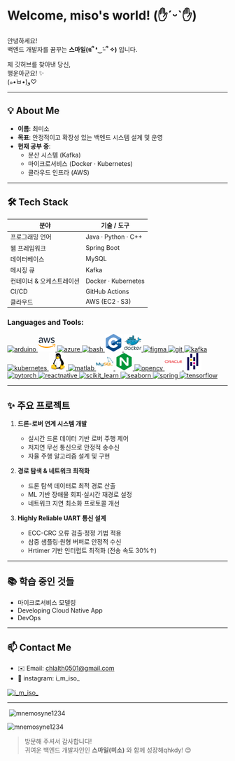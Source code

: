 # Welcome, miso's world! (✋ˊᵕˋ✋)

안녕하세요!  
백엔드 개발자를 꿈꾸는 **스마일(ฅ՞ ❛‿˂̵ ՞ ✧)** 입니다.  

제 깃허브를 찾아낸 당신,  
행운아군요! ✨  
(๑•̀ㅂ•́)و♡

---

## 💡 About Me
- **이름**: 최미소  
- **목표**: 안정적이고 확장성 있는 백엔드 시스템 설계 및 운영  
- **현재 공부 중**:  
  - 분산 시스템 (Kafka)  
  - 마이크로서비스 (Docker · Kubernetes)  
  - 클라우드 인프라 (AWS)

---

## 🛠️ Tech Stack
| 분야            | 기술 / 도구               |
| --------------- | ------------------------- |
| 프로그래밍 언어 | Java · Python · C++       |
| 웹 프레임워크   | Spring Boot               |
| 데이터베이스    | MySQL                     |
| 메시징 큐       | Kafka                     |
| 컨테이너 & 오케스트레이션 | Docker · Kubernetes |
| CI/CD           | GitHub Actions            |
| 클라우드        | AWS (EC2 · S3)            |


<h3 align="left">Languages and Tools:</h3>
<p align="left"> <a href="https://www.arduino.cc/" target="_blank" rel="noreferrer"> <img src="https://cdn.worldvectorlogo.com/logos/arduino-1.svg" alt="arduino" width="40" height="40"/> </a> <a href="https://aws.amazon.com" target="_blank" rel="noreferrer"> <img src="https://raw.githubusercontent.com/devicons/devicon/master/icons/amazonwebservices/amazonwebservices-original-wordmark.svg" alt="aws" width="40" height="40"/> </a> <a href="https://azure.microsoft.com/en-in/" target="_blank" rel="noreferrer"> <img src="https://www.vectorlogo.zone/logos/microsoft_azure/microsoft_azure-icon.svg" alt="azure" width="40" height="40"/> </a> <a href="https://www.gnu.org/software/bash/" target="_blank" rel="noreferrer"> <img src="https://www.vectorlogo.zone/logos/gnu_bash/gnu_bash-icon.svg" alt="bash" width="40" height="40"/> </a> <a href="https://www.w3schools.com/cpp/" target="_blank" rel="noreferrer"> <img src="https://raw.githubusercontent.com/devicons/devicon/master/icons/cplusplus/cplusplus-original.svg" alt="cplusplus" width="40" height="40"/> </a> <a href="https://www.docker.com/" target="_blank" rel="noreferrer"> <img src="https://raw.githubusercontent.com/devicons/devicon/master/icons/docker/docker-original-wordmark.svg" alt="docker" width="40" height="40"/> </a> <a href="https://www.figma.com/" target="_blank" rel="noreferrer"> <img src="https://www.vectorlogo.zone/logos/figma/figma-icon.svg" alt="figma" width="40" height="40"/> </a> <a href="https://git-scm.com/" target="_blank" rel="noreferrer"> <img src="https://www.vectorlogo.zone/logos/git-scm/git-scm-icon.svg" alt="git" width="40" height="40"/> </a> <a href="https://kafka.apache.org/" target="_blank" rel="noreferrer"> <img src="https://www.vectorlogo.zone/logos/apache_kafka/apache_kafka-icon.svg" alt="kafka" width="40" height="40"/> </a> <a href="https://kubernetes.io" target="_blank" rel="noreferrer"> <img src="https://www.vectorlogo.zone/logos/kubernetes/kubernetes-icon.svg" alt="kubernetes" width="40" height="40"/> </a> <a href="https://www.linux.org/" target="_blank" rel="noreferrer"> <img src="https://raw.githubusercontent.com/devicons/devicon/master/icons/linux/linux-original.svg" alt="linux" width="40" height="40"/> </a> <a href="https://www.mathworks.com/" target="_blank" rel="noreferrer"> <img src="https://upload.wikimedia.org/wikipedia/commons/2/21/Matlab_Logo.png" alt="matlab" width="40" height="40"/> </a> <a href="https://www.mysql.com/" target="_blank" rel="noreferrer"> <img src="https://raw.githubusercontent.com/devicons/devicon/master/icons/mysql/mysql-original-wordmark.svg" alt="mysql" width="40" height="40"/> </a> <a href="https://www.nginx.com" target="_blank" rel="noreferrer"> <img src="https://raw.githubusercontent.com/devicons/devicon/master/icons/nginx/nginx-original.svg" alt="nginx" width="40" height="40"/> </a> <a href="https://opencv.org/" target="_blank" rel="noreferrer"> <img src="https://www.vectorlogo.zone/logos/opencv/opencv-icon.svg" alt="opencv" width="40" height="40"/> </a> <a href="https://www.oracle.com/" target="_blank" rel="noreferrer"> <img src="https://raw.githubusercontent.com/devicons/devicon/master/icons/oracle/oracle-original.svg" alt="oracle" width="40" height="40"/> </a> <a href="https://pandas.pydata.org/" target="_blank" rel="noreferrer"> <img src="https://raw.githubusercontent.com/devicons/devicon/2ae2a900d2f041da66e950e4d48052658d850630/icons/pandas/pandas-original.svg" alt="pandas" width="40" height="40"/> </a> <a href="https://pytorch.org/" target="_blank" rel="noreferrer"> <img src="https://www.vectorlogo.zone/logos/pytorch/pytorch-icon.svg" alt="pytorch" width="40" height="40"/> </a> <a href="https://reactnative.dev/" target="_blank" rel="noreferrer"> <img src="https://reactnative.dev/img/header_logo.svg" alt="reactnative" width="40" height="40"/> </a> <a href="https://scikit-learn.org/" target="_blank" rel="noreferrer"> <img src="https://upload.wikimedia.org/wikipedia/commons/0/05/Scikit_learn_logo_small.svg" alt="scikit_learn" width="40" height="40"/> </a> <a href="https://seaborn.pydata.org/" target="_blank" rel="noreferrer"> <img src="https://seaborn.pydata.org/_images/logo-mark-lightbg.svg" alt="seaborn" width="40" height="40"/> </a> <a href="https://spring.io/" target="_blank" rel="noreferrer"> <img src="https://www.vectorlogo.zone/logos/springio/springio-icon.svg" alt="spring" width="40" height="40"/> </a> <a href="https://www.tensorflow.org" target="_blank" rel="noreferrer"> <img src="https://www.vectorlogo.zone/logos/tensorflow/tensorflow-icon.svg" alt="tensorflow" width="40" height="40"/> </a> </p>


---

## ✨ 주요 프로젝트

1. **드론-로버 연계 시스템 개발**  
   - 실시간 드론 데이터 기반 로버 주행 제어  
   - 저지연 무선 통신으로 안정적 송수신  
   - 자율 주행 알고리즘 설계 및 구현  

2. **경로 탐색 & 네트워크 최적화**  
   - 드론 탐색 데이터로 최적 경로 산출  
   - ML 기반 장애물 회피·실시간 재경로 설정  
   - 네트워크 지연 최소화 프로토콜 개선  

3. **Highly Reliable UART 통신 설계**  
   - ECC-CRC 오류 검출·정정 기법 적용  
   - 삼중 샘플링·원형 버퍼로 안정적 수신  
   - Hrtimer 기반 인터럽트 최적화 (전송 속도 30%↑)

---

## 📚 학습 중인 것들  
- 마이크로서비스 모델링  
- Developing Cloud Native App  
- DevOps

---

## 📫 Contact Me
- ✉️ Email: chlalth0501@gmail.com  
- 📸 instagram: i_m_iso_
<p align="left"><a href="https://instagram.com/i_m_iso_" target="blank"><img align="center" src="https://raw.githubusercontent.com/rahuldkjain/github-profile-readme-generator/master/src/images/icons/Social/instagram.svg" alt="i_m_iso_" height="30" width="40" /></a>
</p>

---


<p>&nbsp;<img align="center" src="https://github-readme-stats.vercel.app/api?username=mnemosyne1234&show_icons=true&locale=en" alt="mnemosyne1234" /></p>


<p align="left"> <img src="https://komarev.com/ghpvc/?username=mnemosyne1234&label=Profile%20views&color=0e75b6&style=flat" alt="mnemosyne1234" /> </p>





> 방문해 주셔서 감사합니다!  
> 귀여운 백엔드 개발자인인 **스마일(미소)** 와 함께 성장해qhkdy! 😊  

